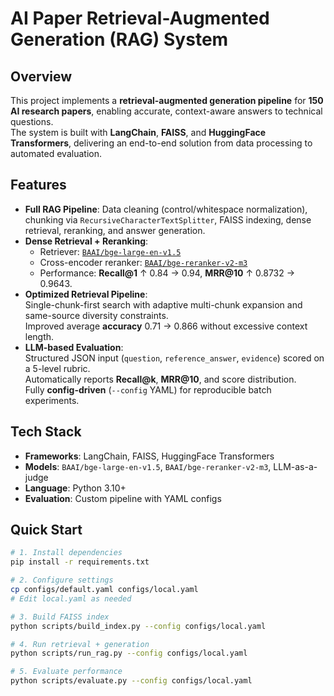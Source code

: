 # AI Paper Retrieval-Augmented Generation (RAG) System

## Overview
This project implements a **retrieval-augmented generation pipeline** for **150 AI research papers**, enabling accurate, context-aware answers to technical questions.  
The system is built with **LangChain**, **FAISS**, and **HuggingFace Transformers**, delivering an end-to-end solution from data processing to automated evaluation.

## Features
- **Full RAG Pipeline**: Data cleaning (control/whitespace normalization), chunking via `RecursiveCharacterTextSplitter`, FAISS indexing, dense retrieval, reranking, and answer generation.
- **Dense Retrieval + Reranking**:  
  - Retriever: [`BAAI/bge-large-en-v1.5`](https://huggingface.co/BAAI/bge-large-en-v1.5)  
  - Cross-encoder reranker: [`BAAI/bge-reranker-v2-m3`](https://huggingface.co/BAAI/bge-reranker-v2-m3)  
  - Performance: **Recall@1** ↑ 0.84 → 0.94, **MRR@10** ↑ 0.8732 → 0.9643.
- **Optimized Retrieval Pipeline**:  
  Single-chunk-first search with adaptive multi-chunk expansion and same-source diversity constraints.  
  Improved average **accuracy** 0.71 → 0.866 without excessive context length.
- **LLM-based Evaluation**:  
  Structured JSON input (`question`, `reference_answer`, `evidence`) scored on a 5-level rubric.  
  Automatically reports **Recall@k**, **MRR@10**, and score distribution.  
  Fully **config-driven** (`--config` YAML) for reproducible batch experiments.

## Tech Stack
- **Frameworks**: LangChain, FAISS, HuggingFace Transformers
- **Models**: `BAAI/bge-large-en-v1.5`, `BAAI/bge-reranker-v2-m3`, LLM-as-a-judge
- **Language**: Python 3.10+
- **Evaluation**: Custom pipeline with YAML configs

## Quick Start
```bash
# 1. Install dependencies
pip install -r requirements.txt

# 2. Configure settings
cp configs/default.yaml configs/local.yaml
# Edit local.yaml as needed

# 3. Build FAISS index
python scripts/build_index.py --config configs/local.yaml

# 4. Run retrieval + generation
python scripts/run_rag.py --config configs/local.yaml

# 5. Evaluate performance
python scripts/evaluate.py --config configs/local.yaml
